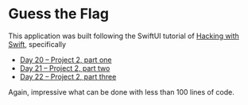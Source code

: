 # Guess the Flag

This application was built following the SwiftUI tutorial of [Hacking with Swift](https://www.hackingwithswift.com/100/swiftui/), specifically

* [Day 20 – Project 2, part one](https://www.hackingwithswift.com/100/swiftui/20)
* [Day 21 – Project 2, part two](https://www.hackingwithswift.com/100/swiftui/21)
* [Day 22 – Project 2, part three](https://www.hackingwithswift.com/100/swiftui/22)


Again, impressive what can be done with less than 100 lines of code.
